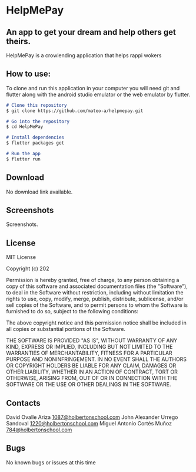 # HelpMePay
## An app to get your dream and help others get theirs. 

HelpMePay is a crowlending application that helps rappi wokers 


## How to use:

To clone and run this application in your computer you will need git and flutter along with the android studio emulator or the web emulator by flutter. 

```markdown
# Clone this repository
$ git clone https://github.com/mateo-a/helpmepay.git

# Go into the repository
$ cd HelpMePay

# Install dependencies
$ flutter packages get

# Run the app
$ flutter run
```

## Download
No download link available. 

## Screenshots
Screenshots. 

## License
MIT License

Copyright (c) 202

Permission is hereby granted, free of charge, to any person obtaining a copy
of this software and associated documentation files (the "Software"), to deal
in the Software without restriction, including without limitation the rights
to use, copy, modify, merge, publish, distribute, sublicense, and/or sell
copies of the Software, and to permit persons to whom the Software is
furnished to do so, subject to the following conditions:

The above copyright notice and this permission notice shall be included in all
copies or substantial portions of the Software.

THE SOFTWARE IS PROVIDED "AS IS", WITHOUT WARRANTY OF ANY KIND, EXPRESS OR
IMPLIED, INCLUDING BUT NOT LIMITED TO THE WARRANTIES OF MERCHANTABILITY,
FITNESS FOR A PARTICULAR PURPOSE AND NONINFRINGEMENT. IN NO EVENT SHALL THE
AUTHORS OR COPYRIGHT HOLDERS BE LIABLE FOR ANY CLAIM, DAMAGES OR OTHER
LIABILITY, WHETHER IN AN ACTION OF CONTRACT, TORT OR OTHERWISE, ARISING FROM,
OUT OF OR IN CONNECTION WITH THE SOFTWARE OR THE USE OR OTHER DEALINGS IN THE
SOFTWARE.

## Contacts 
David Ovalle Ariza <1087@holbertonschool.com>
John Alexander Urrego Sandoval <1220@holbertonschool.com>
Miguel Antonio Cortés Muñoz <784@holbertonschool.com>

## Bugs 
No known bugs or issues at this time